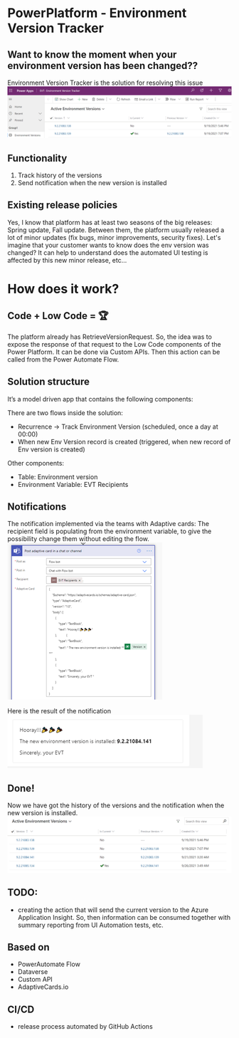 # PowerPlatform - Environment Version Tracker

## Want to know the moment when your environment version has been changed??
Environment Version Tracker is the solution for resolving this issue
![Screenshot](imgs/evt_main_app.png)

## Functionality
1. Track history of the versions
2. Send notification when the new version is installed


## Existing release policies
Yes, I know that platform has at least two seasons of the big releases: Spring update, Fall update. Between them, the platform usually released a lot of minor updates (fix bugs, minor improvements, security fixes). Let's imagine that your customer wants to know does the env version was changed? It can help to understand does the automated UI testing is affected by this new minor release, etc...

# How does it work?
## Code + Low Code = 🏆
The platform already has RetrieveVersionRequest. So, the idea was to expose the response of that request to the Low Code components of the Power Platform. It can be done via Custom APIs. Then this action can be called from the Power Automate Flow.
## Solution structure
It’s a model driven app that contains the following components:

There are two flows inside the solution:
  -	Recurrence -> Track Environment Version (scheduled, once a day at 00:00)
  -	When new Env Version record is created (triggered, when new record of Env version is created)

Other components:
- Table: Environment version
- Environment Variable:  EVT Recipients

## Notifications
The notification implemented via the teams with Adaptive cards:
The recipient field is populating from the environment variable, to give the possibility change them without editing the flow.
![Screenshot](imgs/notif_flow_step.png)

Here is the result of the notification
![Screenshot](imgs/notif_example.png)

## Done! 
Now we have got the history of the versions and the notification when the new version is installed.
![Screenshot](imgs/history_of_the_versions.png)

## TODO: 
- creating the action that will send the current version to the Azure Application Insight. So, then information can be consumed together with summary reporting from UI Automation tests, etc.

## Based on
- PowerAutomate Flow
- Dataverse
- Custom API
- AdaptiveCards.io

## CI/CD
- release process automated by GitHub Actions 
